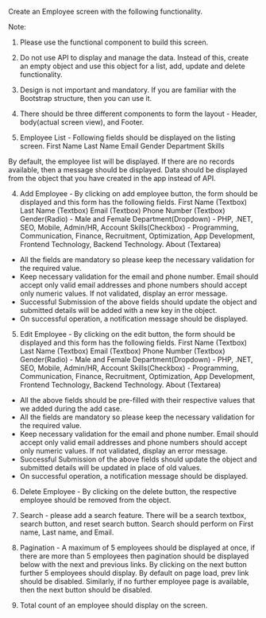 Create an Employee screen with the following functionality. 

 

Note:
1. Please use the functional component to build this screen.
2. Do not use API to display and manage the data. Instead of this, create an empty object and use this object for a list, add, update and delete functionality.

 

1. Design is not important and mandatory. If you are familiar with the Bootstrap structure, then you can use it.

 

2. There should be three different components to form the layout - Header, body(actual screen view), and Footer.

 

3. Employee List - Following fields should be displayed on the listing screen.
First Name
Last Name
Email
Gender
Department
Skills

 

 

By default, the employee list will be displayed. If there are no records available, then a message should be displayed. Data should be displayed from the object that you have created in the app instead of API.

 

4. Add Employee - By clicking on add employee button, the form should be displayed and this form has the following fields.
First Name (Textbox)
Last Name (Textbox)
Email (Textbox)
Phone Number (Textbox)
Gender(Radio) - Male and Female
Department(Dropdown) - PHP, .NET, SEO, Mobile, Admin/HR, Account
Skills(Checkbox) - Programming, Communication, Finance, Recruitment, Optimization, App Development, Frontend Technology, Backend Technology.
About (Textarea)

 


- All the fields are mandatory so please keep the necessary validation for the required value.
- Keep necessary validation for the email and phone number. Email should accept only valid email addresses and phone numbers should accept only numeric values. If not validated, display an error message.
- Successful Submission of the above fields should update the object and submitted details will be added with a new key in the object.
- On successful operation, a notification message should be displayed.

 

5. Edit Employee - By clicking on the edit button, the form should be displayed and this form has the following fields.
First Name (Textbox)
Last Name (Textbox)
Email (Textbox)
Phone Number (Textbox)
Gender(Radio) - Male and Female
Department(Dropdown) - PHP, .NET, SEO, Mobile, Admin/HR, Account
Skills(Checkbox) - Programming, Communication, Finance, Recruitment, Optimization, App Development, Frontend Technology, Backend Technology.
About (Textarea)

 


- All the above fields should be pre-filled with their respective values that we added during the add case.
- All the fields are mandatory so please keep the necessary validation for the required value.
- Keep necessary validation for the email and phone number. Email should accept only valid email addresses and phone numbers should accept only numeric values. If not validated, display an error message.
- Successful Submission of the above fields should update the object and submitted details will be updated in place of old values.
- On successful operation, a notification message should be displayed.

 


6. Delete Employee - By clicking on the delete button, the respective employee should be removed from the object.

 

7. Search - please add a search feature. There will be a search textbox, search button, and reset search button. Search should perform on First name, Last name, and Email.

 

8. Pagination - A maximum of 5 employees should be displayed at once, if there are more than 5 employees then pagination should be displayed below with the next and previous links. By clicking on the next button further 5 employees should display. By default on page load, prev link should be disabled. Similarly, if no further employee page is available, then the next button should be disabled.

 

9. Total count of an employee should display on the screen.